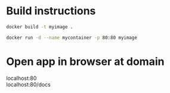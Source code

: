 # Build instructions

```bash
docker build -t myimage .
```

```bash
docker run -d --name mycontainer -p 80:80 myimage
```

# Open app in browser at domain
localhost:80     
localhost:80/docs 
